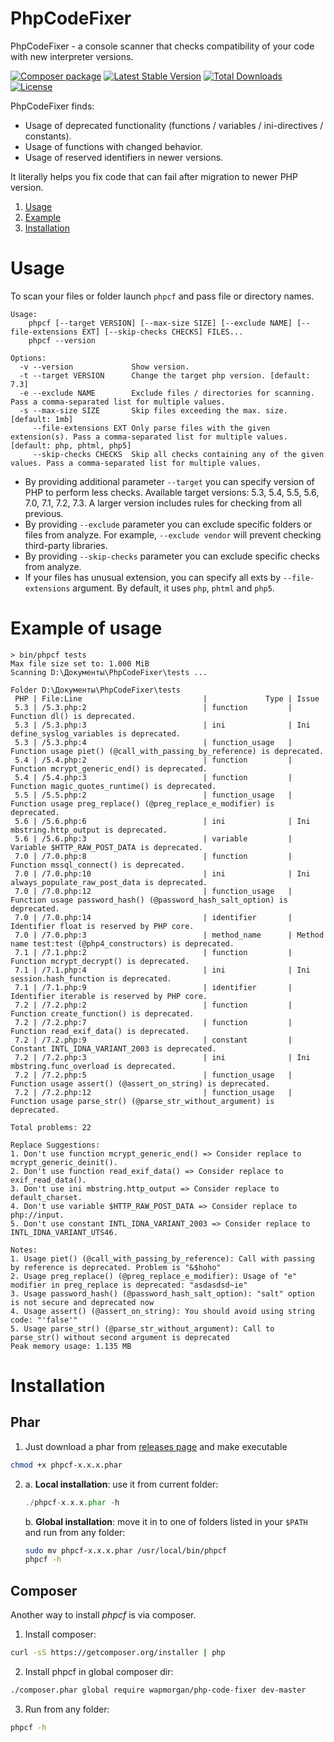 # PhpCodeFixer

PhpCodeFixer - a console scanner that checks compatibility of your code with new interpreter versions.

[![Composer package](http://composer.network/badge/wapmorgan/php-code-fixer)](https://packagist.org/packages/wapmorgan/php-code-fixer)
[![Latest Stable Version](https://poser.pugx.org/wapmorgan/php-code-fixer/v/stable)](https://packagist.org/packages/wapmorgan/php-code-fixer)
[![Total Downloads](https://poser.pugx.org/wapmorgan/php-code-fixer/downloads)](https://packagist.org/packages/wapmorgan/php-code-fixer)
[![License](https://poser.pugx.org/wapmorgan/php-code-fixer/license)](https://packagist.org/packages/wapmorgan/php-code-fixer)

PhpCodeFixer finds:
- Usage of deprecated functionality (functions / variables / ini-directives / constants).
- Usage of functions with changed behavior.
- Usage of reserved identifiers in newer versions.

It literally helps you fix code that can fail after migration to newer PHP version.

1. [Usage](#usage)
2. [Example](#example-of-usage)
3. [Installation](#installation)

# Usage
To scan your files or folder launch `phpcf` and pass file or directory names.

```
Usage:
    phpcf [--target VERSION] [--max-size SIZE] [--exclude NAME] [--file-extensions EXT] [--skip-checks CHECKS] FILES...
    phpcf --version

Options:
  -v --version             Show version.
  -t --target VERSION      Change the target php version. [default: 7.3]
  -e --exclude NAME        Exclude files / directories for scanning. Pass a comma-separated list for multiple values.
  -s --max-size SIZE       Skip files exceeding the max. size. [default: 1mb]
     --file-extensions EXT Only parse files with the given extension(s). Pass a comma-separated list for multiple values. [default: php, phtml, php5]
     --skip-checks CHECKS  Skip all checks containing any of the given values. Pass a comma-separated list for multiple values.
```

- By providing additional parameter `--target` you can specify version of PHP to perform less checks. Available target versions: 5.3, 5.4, 5.5, 5.6, 7.0, 7.1, 7.2, 7.3. A larger version includes rules for checking from all previous.
- By providing `--exclude` parameter you can exclude specific folders or files from analyze. For example, `--exclude vendor` will prevent checking third-party libraries.
- By providing `--skip-checks` parameter you can exclude specific checks from analyze.
- If your files has unusual extension, you can specify all exts by `--file-extensions` argument. By default, it uses `php`, `phtml` and `php5`.

# Example of usage
```
> bin/phpcf tests
Max file size set to: 1.000 MiB
Scanning D:\Документы\PhpCodeFixer\tests ...

Folder D:\Документы\PhpCodeFixer\tests
 PHP | File:Line                           |             Type | Issue
 5.3 | /5.3.php:2                          | function         | Function dl() is deprecated.
 5.3 | /5.3.php:3                          | ini              | Ini define_syslog_variables is deprecated.
 5.3 | /5.3.php:4                          | function_usage   | Function usage piet() (@call_with_passing_by_reference) is deprecated.
 5.4 | /5.4.php:2                          | function         | Function mcrypt_generic_end() is deprecated.
 5.4 | /5.4.php:3                          | function         | Function magic_quotes_runtime() is deprecated.
 5.5 | /5.5.php:2                          | function_usage   | Function usage preg_replace() (@preg_replace_e_modifier) is deprecated.
 5.6 | /5.6.php:6                          | ini              | Ini mbstring.http_output is deprecated.
 5.6 | /5.6.php:3                          | variable         | Variable $HTTP_RAW_POST_DATA is deprecated.
 7.0 | /7.0.php:8                          | function         | Function mssql_connect() is deprecated.
 7.0 | /7.0.php:10                         | ini              | Ini always_populate_raw_post_data is deprecated.
 7.0 | /7.0.php:12                         | function_usage   | Function usage password_hash() (@password_hash_salt_option) is deprecated.
 7.0 | /7.0.php:14                         | identifier       | Identifier float is reserved by PHP core.
 7.0 | /7.0.php:3                          | method_name      | Method name test:test (@php4_constructors) is deprecated.
 7.1 | /7.1.php:2                          | function         | Function mcrypt_decrypt() is deprecated.
 7.1 | /7.1.php:4                          | ini              | Ini session.hash_function is deprecated.
 7.1 | /7.1.php:9                          | identifier       | Identifier iterable is reserved by PHP core.
 7.2 | /7.2.php:2                          | function         | Function create_function() is deprecated.
 7.2 | /7.2.php:7                          | function         | Function read_exif_data() is deprecated.
 7.2 | /7.2.php:9                          | constant         | Constant INTL_IDNA_VARIANT_2003 is deprecated.
 7.2 | /7.2.php:3                          | ini              | Ini mbstring.func_overload is deprecated.
 7.2 | /7.2.php:5                          | function_usage   | Function usage assert() (@assert_on_string) is deprecated.
 7.2 | /7.2.php:12                         | function_usage   | Function usage parse_str() (@parse_str_without_argument) is deprecated.

Total problems: 22

Replace Suggestions:
1. Don't use function mcrypt_generic_end() => Consider replace to mcrypt_generic_deinit().
2. Don't use function read_exif_data() => Consider replace to exif_read_data().
3. Don't use ini mbstring.http_output => Consider replace to default_charset.
4. Don't use variable $HTTP_RAW_POST_DATA => Consider replace to php://input.
5. Don't use constant INTL_IDNA_VARIANT_2003 => Consider replace to INTL_IDNA_VARIANT_UTS46.

Notes:
1. Usage piet() (@call_with_passing_by_reference): Call with passing by reference is deprecated. Problem is "&$hoho"
2. Usage preg_replace() (@preg_replace_e_modifier): Usage of "e" modifier in preg_replace is deprecated: "asdasdsd~ie"
3. Usage password_hash() (@password_hash_salt_option): "salt" option is not secure and deprecated now
4. Usage assert() (@assert_on_string): You should avoid using string code: "'false'"
5. Usage parse_str() (@parse_str_without_argument): Call to parse_str() without second argument is deprecated
Peak memory usage: 1.135 MB
```

# Installation

## Phar

1. Just download a phar from [releases page](https://github.com/wapmorgan/PhpCodeFixer/releases) and make executable
  ```sh
  chmod +x phpcf-x.x.x.phar
  ```

2. a. **Local installation**: use it from current folder:
    ```php
    ./phpcf-x.x.x.phar -h
    ```

   b. **Global installation**: move it in to one of folders listed in your `$PATH` and run from any folder:
    ```sh
    sudo mv phpcf-x.x.x.phar /usr/local/bin/phpcf
    phpcf -h
    ```

## Composer
Another way to install _phpcf_ is via composer.

1. Install composer:
  ```sh
  curl -sS https://getcomposer.org/installer | php
  ```

2. Install phpcf in global composer dir:
  ```sh
  ./composer.phar global require wapmorgan/php-code-fixer dev-master
  ```

3. Run from any folder:
  ```sh
  phpcf -h
  ```
